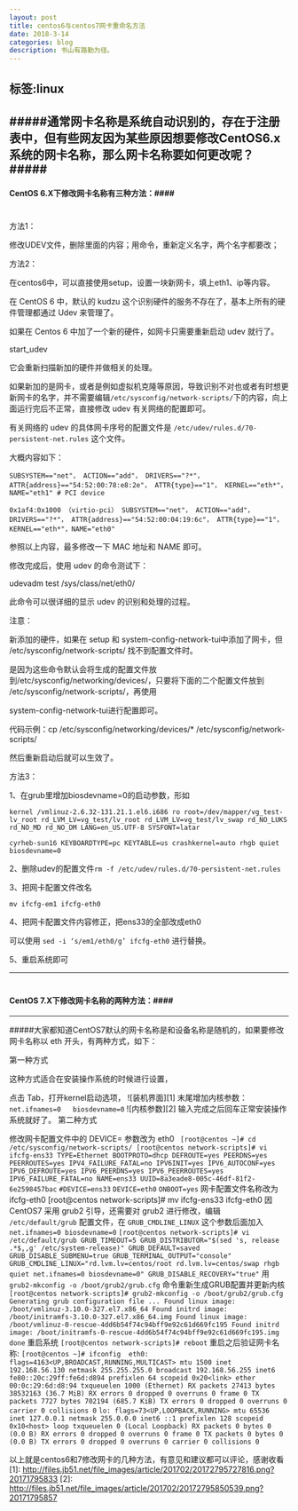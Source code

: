 ```yaml
---
layout: post
title: centos6与centos7网卡重命名方法
date: 2018-3-14
categories: blog
description: 书山有路勤为径。
---
```


标签:linux
---
#####通常网卡名称是系统自动识别的，存在于注册表中，但有些网友因为某些原因想要修改CentOS6.x系统的网卡名称，那么网卡名称要如何更改呢？#####
---
#### CentOS 6.X下修改网卡名称有三种方法：####
#  
方法1：

修改UDEV文件，删除里面的内容；用命令，重新定义名字，两个名字都要改；

方法2：

在centos6中，可以直接使用setup，设置一块新网卡，填上eth1、ip等内容。

在 CentOS 6 中，默认的 kudzu 这个识别硬件的服务不存在了，基本上所有的硬件管理都通过 Udev 来管理了。

如果在 Centos 6 中加了一个新的硬件，如网卡只需要重新启动 udev 就行了。

start_udev

它会重新扫描新加的硬件并做相关的处理。

如果新加的是网卡，或者是例如虚拟机克隆等原因，导致识别不对也或者有时想更新网卡的名字，并不需要编辑`/etc/sysconfig/network-scripts/`下的内容，向上面运行完后不正常，直接修改 udev 有关网络的配置即可。

有关网络的 udev 的具体网卡序号的配置文件是 `/etc/udev/rules.d/70-persistent-net.rules` 这个文件。

大概内容如下：

`SUBSYSTEM=="net"， ACTION=="add"， DRIVERS=="?*"， ATTR{address}=="54:52:00:78:e8:2e"， ATTR{type}=="1"， KERNEL=="eth*"， NAME="eth1" # PCI device`

`0x1af4:0x1000 （virtio-pci） SUBSYSTEM=="net"， ACTION=="add"， DRIVERS=="?*"， ATTR{address}=="54:52:00:04:19:6c"， ATTR{type}=="1"， KERNEL=="eth*"，NAME="eth0"`

参照以上内容，最多修改一下 MAC 地址和 NAME 即可。

修改完成后，使用 udev 的命令测试下：

udevadm test /sys/class/net/eth0/

此命令可以很详细的显示 udev 的识别和处理的过程。

注意：

新添加的硬件，如果在 setup 和 system-config-network-tui中添加了网卡，但 /etc/sysconfig/network-scripts/ 找不到配置文件时。

是因为这些命令默认会将生成的配置文件放到/etc/sysconfig/networking/devices/，只要将下面的二个配置文件放到 /etc/sysconfig/network-scripts/，再使用

system-config-network-tui进行配置即可。

代码示例：cp /etc/sysconfig/networking/devices/* /etc/sysconfig/network-scripts/

然后重新启动后就可以生效了。

方法3：

1、在grub里增加biosdevname=0的启动参数，形如

`kernel /vmlinuz-2.6.32-131.21.1.el6.i686 ro root=/dev/mapper/vg_test-lv_root rd_LVM_LV=vg_test/lv_root rd_LVM_LV=vg_test/lv_swap rd_NO_LUKS rd_NO_MD rd_NO_DM LANG=en_US.UTF-8 SYSFONT=latar`

`cyrheb-sun16 KEYBOARDTYPE=pc KEYTABLE=us crashkernel=auto rhgb quiet biosdevname=0`

2、删除udev的配置文件`rm -f /etc/udev/rules.d/70-persistent-net.rules`

3、把网卡配置文件改名

`mv ifcfg-em1 ifcfg-eth0`

4、把网卡配置文件内容修正，把ens33的全部改成eth0

可以使用 `sed -i ‘s/em1/eth0/g’ ifcfg-eth0` 进行替换。

5、重启系统即可

---
# 
# 
# 
#### CentOS 7.X下修改网卡名称的两种方法：####
---
#####大家都知道CentOS7默认的网卡名称是和设备名称是随机的，如果要修改网卡名称以 eth 开头，有两种方式，如下：

第一种方式

这种方式适合在安装操作系统的时候进行设置，

点击 Tab，打开kernel启动选项，
![装机界面][1]
末尾增加内核参数： `net.ifnames=0   biosdevname=0`
![内核参数][2]
输入完成之后回车正常安装操作系统就好了。
第二种方式

修改网卡配置文件中的 DEVICE= 参数改为 eth0 `
[root@centos ~]# cd /etc/sysconfig/network-scripts/
[root@centos network-scripts]# vi ifcfg-ens33
TYPE=Ethernet
BOOTPROTO=dhcp
DEFROUTE=yes
PEERDNS=yes
PEERROUTES=yes
IPV4_FAILURE_FATAL=no
IPV6INIT=yes
IPV6_AUTOCONF=yes
IPV6_DEFROUTE=yes
IPV6_PEERDNS=yes
IPV6_PEERROUTES=yes
IPV6_FAILURE_FATAL=no
NAME=ens33
UUID=8a3eade8-005c-46df-81f2-6e2598457bac`
`#DEVICE=ens33`
`DEVICE=eth0`
`ONBOOT=yes`
网卡配置文件名称改为 ifcfg-eth0 
[root@centos network-scripts]# mv ifcfg-ens33 ifcfg-eth0
因 CentOS7 采用 grub2 引导，还需要对 grub2 进行修改，编辑 `/etc/default/grub` 配置文件，在 `GRUB_CMDLINE_LINUX` 这个参数后面加入 `net.ifnames=0 biosdevname=0` 
`[root@centos network-scripts]# vi /etc/default/grub
GRUB_TIMEOUT=5
GRUB_DISTRIBUTOR="$(sed 's, release .*$,,g' /etc/system-release)"
GRUB_DEFAULT=saved
GRUB_DISABLE_SUBMENU=true
GRUB_TERMINAL_OUTPUT="console"
GRUB_CMDLINE_LINUX="rd.lvm.lv=centos/root rd.lvm.lv=centos/swap rhgb quiet net.ifnames=0 biosdevname=0"
GRUB_DISABLE_RECOVERY="true"`
用 `grub2-mkconfig -o /boot/grub2/grub.cfg` 命令重新生成GRUB配置并更新内核
`[root@centos network-scripts]# grub2-mkconfig -o /boot/grub2/grub.cfg
Generating grub configuration file ...
Found linux image: /boot/vmlinuz-3.10.0-327.el7.x86_64
Found initrd image: /boot/initramfs-3.10.0-327.el7.x86_64.img
Found linux image: /boot/vmlinuz-0-rescue-4dd6b54f74c94bff9e92c61d669fc195
Found initrd image: /boot/initramfs-0-rescue-4dd6b54f74c94bff9e92c61d669fc195.img
done`
重启系统
`[root@centos network-scripts]# reboot`
重启之后验证网卡名称:
`[root@centos ~]# ifconfig 
eth0: flags=4163<UP,BROADCAST,RUNNING,MULTICAST> mtu 1500
  inet 192.168.56.130 netmask 255.255.255.0 broadcast 192.168.56.255
  inet6 fe80::20c:29ff:fe6d:d894 prefixlen 64 scopeid 0x20<link>
  ether 00:0c:29:6d:d8:94 txqueuelen 1000 (Ethernet)
  RX packets 27413 bytes 38532163 (36.7 MiB)
  RX errors 0 dropped 0 overruns 0 frame 0
  TX packets 7727 bytes 702194 (685.7 KiB)
  TX errors 0 dropped 0 overruns 0 carrier 0 collisions 0`
`lo: flags=73<UP,LOOPBACK,RUNNING> mtu 65536
  inet 127.0.0.1 netmask 255.0.0.0
  inet6 ::1 prefixlen 128 scopeid 0x10<host>
  loop txqueuelen 0 (Local Loopback)
  RX packets 0 bytes 0 (0.0 B)
  RX errors 0 dropped 0 overruns 0 frame 0
  TX packets 0 bytes 0 (0.0 B)
  TX errors 0 dropped 0 overruns 0 carrier 0 collisions 0`

以上就是centos6和7修改网卡的几种方法，有意见和建议都可以评论，感谢收看
  [1]: http://files.jb51.net/file_images/article/201702/20172795727816.png?20171795833
  [2]: http://files.jb51.net/file_images/article/201702/20172795850539.png?20171795857












